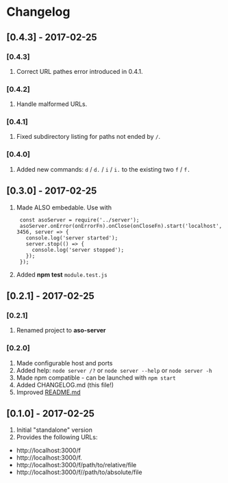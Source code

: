 # Changelog

## [0.4.3] - 2017-02-25

### [0.4.3]
1. Correct URL pathes error introduced in 0.4.1.

### [0.4.2]
1. Handle malformed URLs.

### [0.4.1]
1. Fixed subdirectory listing for paths not ended by `/`.

### [0.4.0]
1. Added new commands: `d` / `d.` / `i` / `i.` to the existing two `f` / `f.`

## [0.3.0] - 2017-02-25

1. Made ALSO embedable. Use with

        const asoServer = require('../server');
        asoServer.onError(onErrorFn).onClose(onCloseFn).start('localhost', 3456, server => {
          console.log('server started');
          server.stop(() => {
            console.log('server stopped');
          });
        });

1. Added **npm test** `module.test.js`

## [0.2.1] - 2017-02-25
### [0.2.1]
1. Renamed project to **aso-server**

### [0.2.0]
1. Made configurable host and ports
1. Added help: `node server /?` or `node server --help` or `node server -h`
1. Made npm compatible - can be launched with `npm start`
1. Added CHANGELOG.md (this file!)
1. Improved [README.md](README.md)

## [0.1.0] - 2017-02-25
1. Initial "standalone" version
1. Provides the following URLs:
 - http://localhost:3000/f
 - http://localhost:3000/f.
 - http://localhost:3000/f/path/to/relative/file
 - http://localhost:3000/f//path/to/absolute/file
